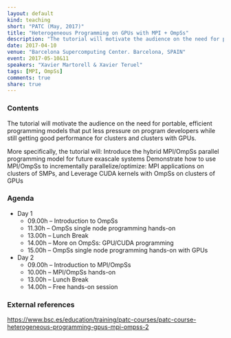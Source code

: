 ```yaml
---
layout: default
kind: teaching
short: "PATC (May, 2017)"
title: "Heterogeneous Programming on GPUs with MPI + OmpSs"
description: "The tutorial will motivate the audience on the need for portable and efficient programming models in order to get good performance in clusters with GPUs."
date: 2017-04-10
venue: "Barcelona Supercomputing Center. Barcelona, SPAIN"
event: 2017-05-10&11
speakers: "Xavier Martorell & Xavier Teruel"
tags: [MPI, OmpSs]
comments: true
share: true
---
```


### Contents

The tutorial will motivate the audience on the need for portable, efficient programming models that put less pressure on program developers while still getting good performance for clusters and clusters with GPUs.
 
More specifically, the tutorial will:
Introduce the hybrid MPI/OmpSs parallel programming model for future exascale systems
Demonstrate how to use MPI/OmpSs to incrementally parallelize/optimize:
MPI applications on clusters of SMPs, and
Leverage CUDA kernels with OmpSs on clusters of GPUs

### Agenda

 * Day 1
   * 09.00h – Introduction to OmpSs
   * 11.30h – OmpSs single node programming hands-on
   * 13.00h – Lunch Break
   * 14.00h – More on OmpSs: GPU/CUDA programming
   * 15.00h – OmpSs single node programming hands-on with GPUs
 * Day 2
   * 09.00h – Introduction  to MPI/OmpSs
   * 10.00h – MPI/OmpSs hands-on
   * 13.00h – Lunch Break
   * 14.00h – Free hands-on session

### External references

<https://www.bsc.es/education/training/patc-courses/patc-course-heterogeneous-programming-gpus-mpi-ompss-2>

